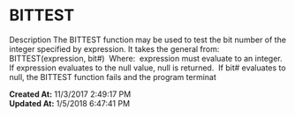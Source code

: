 # BITTEST

Description The BITTEST function may be used to test the bit number of the integer specified by expression. It takes the general from:  BITTEST(expression, bit#)  Where:  expression must evaluate to an integer. If expression evaluates to the null value, null is returned.  If bit# evaluates to null, the BITTEST function fails and the program terminat  

**Created At:** 11/3/2017 2:49:17 PM  
**Updated At:** 1/5/2018 6:47:41 PM  

